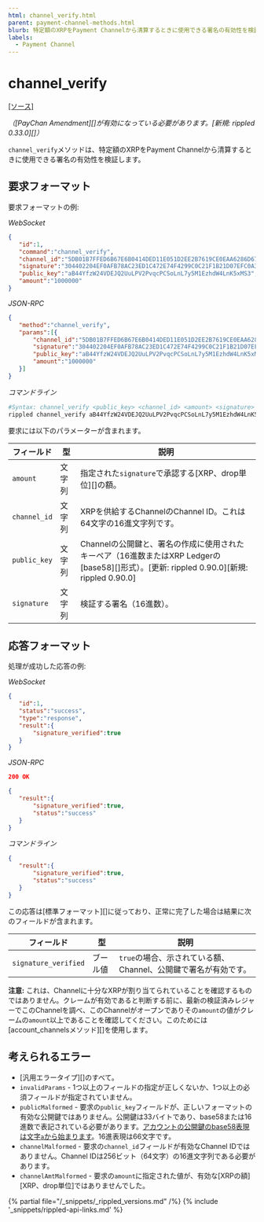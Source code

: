 ```yaml
---
html: channel_verify.html
parent: payment-channel-methods.html
blurb: 特定額のXRPをPayment Channelから清算するときに使用できる署名の有効性を検証します。
labels:
  - Payment Channel
---
```

# channel_verify
[[ソース]](https://github.com/ripple/rippled/blob/d4a56f223a3b80f64ff70b4e90ab6792806929ca/src/ripple/rpc/handlers/PayChanClaim.cpp#L89 "Source")

_（[PayChan Amendment][]が有効になっている必要があります。[新規: rippled 0.33.0][]）_

`channel_verify`メソッドは、特定額のXRPをPayment Channelから清算するときに使用できる署名の有効性を検証します。

## 要求フォーマット
要求フォーマットの例:

<!-- MULTICODE_BLOCK_START -->

*WebSocket*

```json
{
   "id":1,
   "command":"channel_verify",
   "channel_id":"5DB01B7FFED6B67E6B0414DED11E051D2EE2B7619CE0EAA6286D67A3A4D5BDB3",
   "signature":"304402204EF0AFB78AC23ED1C472E74F4299C0C21F1B21D07EFC0A3838A420F76D783A400220154FB11B6F54320666E4C36CA7F686C16A3A0456800BBC43746F34AF50290064",
   "public_key":"aB44YfzW24VDEJQ2UuLPV2PvqcPCSoLnL7y5M1EzhdW4LnK5xMS3",
   "amount":"1000000"
}
```

*JSON-RPC*

```json
{
   "method":"channel_verify",
   "params":[{
       "channel_id":"5DB01B7FFED6B67E6B0414DED11E051D2EE2B7619CE0EAA6286D67A3A4D5BDB3",
       "signature":"304402204EF0AFB78AC23ED1C472E74F4299C0C21F1B21D07EFC0A3838A420F76D783A400220154FB11B6F54320666E4C36CA7F686C16A3A0456800BBC43746F34AF50290064",
       "public_key":"aB44YfzW24VDEJQ2UuLPV2PvqcPCSoLnL7y5M1EzhdW4LnK5xMS3",
       "amount":"1000000"
   }]
}
```

*コマンドライン*

```sh
#Syntax: channel_verify <public_key> <channel_id> <amount> <signature>
rippled channel_verify aB44YfzW24VDEJQ2UuLPV2PvqcPCSoLnL7y5M1EzhdW4LnK5xMS3 5DB01B7FFED6B67E6B0414DED11E051D2EE2B7619CE0EAA6286D67A3A4D5BDB3 1000000 304402204EF0AFB78AC23ED1C472E74F4299C0C21F1B21D07EFC0A3838A420F76D783A400220154FB11B6F54320666E4C36CA7F686C16A3A0456800BBC43746F34AF50290064
```

<!-- MULTICODE_BLOCK_END -->

要求には以下のパラメーターが含まれます。

| フィールド | 型 | 説明 |
|-------|------|-------------|
| `amount` | 文字列 | 指定された`signature`で承認する[XRP、drop単位][]の額。 |
| `channel_id` | 文字列 | XRPを供給するChannelのChannel ID。これは64文字の16進文字列です。 |
| `public_key` | 文字列 | Channelの公開鍵と、署名の作成に使用されたキーペア（16進数またはXRP Ledgerの[base58][]形式）。[更新: rippled 0.90.0][新規: rippled 0.90.0] |
| `signature` | 文字列 | 検証する署名（16進数）。 |

## 応答フォーマット

処理が成功した応答の例:

<!-- MULTICODE_BLOCK_START -->

*WebSocket*

```json
{
   "id":1,
   "status":"success",
   "type":"response",
   "result":{
       "signature_verified":true
   }
}
```

*JSON-RPC*

```json
200 OK

{
   "result":{
       "signature_verified":true,
       "status":"success"
   }
}
```

*コマンドライン*

```json
{
   "result":{
       "signature_verified":true,
       "status":"success"
   }
}
```

<!-- MULTICODE_BLOCK_END -->

この応答は[標準フォーマット][]に従っており、正常に完了した場合は結果に次のフィールドが含まれます。

| フィールド | 型 | 説明 |
|-------|------|-------------|
| `signature_verified` | ブール値 | `true`の場合、示されている額、Channel、公開鍵で署名が有効です。 |

**注意:** これは、Channelに十分なXRPが割り当てられていることを確認するものではありません。クレームが有効であると判断する前に、最新の検証済みレジャーでこのChannelを調べ、このChannelがオープンでありその`amount`の値がクレームの`amount`以上であることを確認してください。このためには[account_channelsメソッド][]を使用します。

## 考えられるエラー

* [汎用エラータイプ][]のすべて。
* `invalidParams` - 1つ以上のフィールドの指定が正しくないか、1つ以上の必須フィールドが指定されていません。
* `publicMalformed` - 要求の`public_key`フィールドが、正しいフォーマットの有効な公開鍵ではありません。公開鍵は33バイトであり、base58または16進数で表記されている必要があります。[アカウントの公開鍵のbase58表現は文字`a`から始まります](base58-encodings.html)。16進表現は66文字です。
* `channelMalformed` - 要求の`channel_id`フィールドが有効なChannel IDではありません。Channel IDは256ビット（64文字）の16進文字列である必要があります。
* `channelAmtMalformed` - 要求の`amount`に指定された値が、有効な[XRPの額][XRP、drop単位]ではありませんでした。


{% partial file="/_snippets/_rippled_versions.md" /%}
{% include '_snippets/rippled-api-links.md' %}
